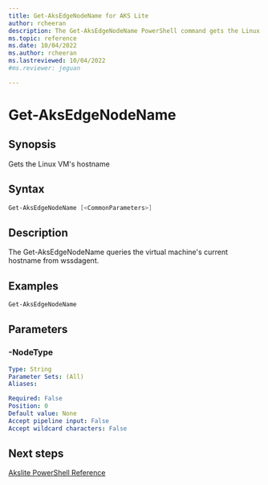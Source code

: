 ```yaml
---
title: Get-AksEdgeNodeName for AKS Lite
author: rcheeran
description: The Get-AksEdgeNodeName PowerShell command gets the Linux VM's hostname
ms.topic: reference
ms.date: 10/04/2022
ms.author: rcheeran 
ms.lastreviewed: 10/04/2022
#ms.reviewer: jeguan

---
```


# Get-AksEdgeNodeName

## Synopsis
Gets the Linux VM's hostname

## Syntax

```powershell
Get-AksEdgeNodeName [<CommonParameters>]
```

## Description
The Get-AksEdgeNodeName queries the virtual machine's current hostname from wssdagent.

## Examples
```powershell
Get-AksEdgeNodeName
```

## Parameters
### -NodeType


```yaml
Type: String
Parameter Sets: (All)
Aliases:

Required: False
Position: 0
Default value: None
Accept pipeline input: False
Accept wildcard characters: False
```


## Next steps

[Akslite PowerShell Reference](./index.md)
